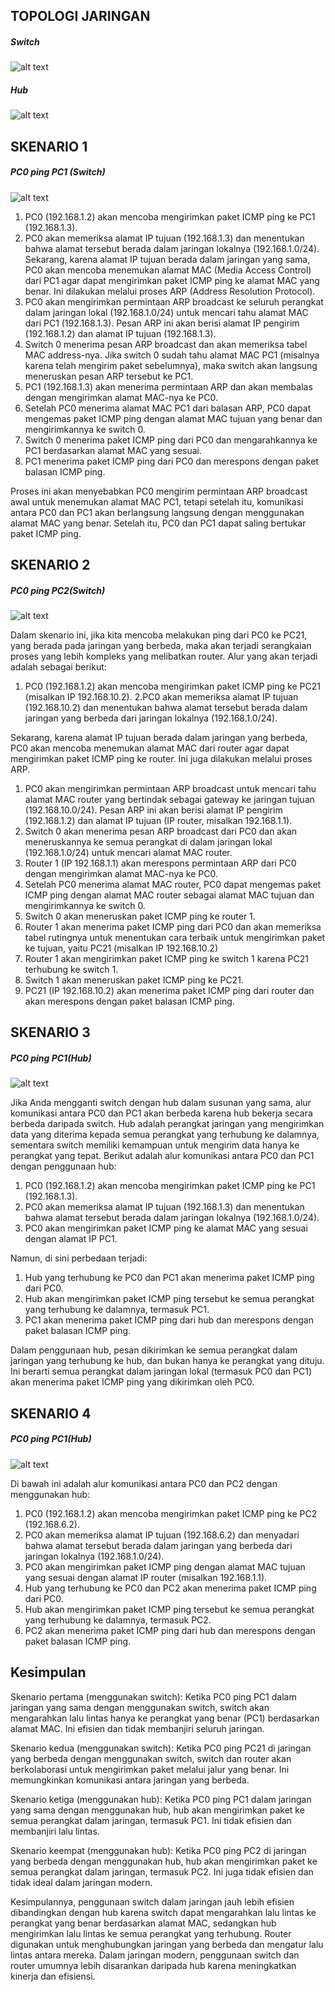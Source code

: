 ## TOPOLOGI JARINGAN
##### Switch
![alt text](https://github.com/AmirotulUmmah/Konsep-Jaringan/blob/main/assets/topologi%20switch.jpeg?raw=true)

##### Hub
![alt text](https://github.com/AmirotulUmmah/Konsep-Jaringan/blob/main/assets/topologi%20hub.jpeg?raw=true)

## SKENARIO 1
##### PC0 ping PC1 (Switch)

![alt text](https://github.com/AmirotulUmmah/Konsep-Jaringan/blob/main/assets/sken-1.jpeg?raw=true)

1. PC0 (192.168.1.2) akan mencoba mengirimkan paket ICMP ping ke PC1 (192.168.1.3).
2. PC0 akan memeriksa alamat IP tujuan (192.168.1.3) dan menentukan bahwa alamat tersebut berada dalam jaringan lokalnya (192.168.1.0/24).
Sekarang, karena alamat IP tujuan berada dalam jaringan yang sama, PC0 akan mencoba menemukan alamat MAC (Media Access Control) dari PC1 agar dapat mengirimkan paket ICMP ping ke alamat MAC yang benar. Ini dilakukan melalui proses ARP (Address Resolution Protocol).
1. PC0 akan mengirimkan permintaan ARP broadcast ke seluruh perangkat dalam jaringan lokal (192.168.1.0/24) untuk mencari tahu alamat MAC dari PC1 (192.168.1.3). Pesan ARP ini akan berisi alamat IP pengirim (192.168.1.2) dan alamat IP tujuan (192.168.1.3).
2. Switch 0 menerima pesan ARP broadcast dan akan memeriksa tabel MAC address-nya. Jika switch 0 sudah tahu alamat MAC PC1 (misalnya karena telah mengirim paket sebelumnya), maka switch akan langsung meneruskan pesan ARP tersebut ke PC1.
3. PC1 (192.168.1.3) akan menerima permintaan ARP dan akan membalas dengan mengirimkan alamat MAC-nya ke PC0.
4. Setelah PC0 menerima alamat MAC PC1 dari balasan ARP, PC0 dapat mengemas paket ICMP ping dengan alamat MAC tujuan yang benar dan mengirimkannya ke switch 0.
5. Switch 0 menerima paket ICMP ping dari PC0 dan mengarahkannya ke PC1 berdasarkan alamat MAC yang sesuai.
6. PC1 menerima paket ICMP ping dari PC0 dan merespons dengan paket balasan ICMP ping.

Proses ini akan menyebabkan PC0 mengirim permintaan ARP broadcast awal untuk menemukan alamat MAC PC1, tetapi setelah itu, komunikasi antara PC0 dan PC1 akan berlangsung langsung dengan menggunakan alamat MAC yang benar. Setelah itu, PC0 dan PC1 dapat saling bertukar paket ICMP ping.

## SKENARIO 2
##### PC0 ping PC2(Switch)

![alt text](https://github.com/AmirotulUmmah/Konsep-Jaringan/blob/main/assets/sken-2%20(2).jpeg?raw=true)

Dalam skenario ini, jika kita mencoba melakukan ping dari PC0 ke PC21, yang berada pada jaringan yang berbeda, maka akan terjadi serangkaian proses yang lebih kompleks yang melibatkan router. Alur yang akan terjadi adalah sebagai berikut:

1. PC0 (192.168.1.2) akan mencoba mengirimkan paket ICMP ping ke PC21 (misalkan IP 192.168.10.2).
2.PC0 akan memeriksa alamat IP tujuan (192.168.10.2) dan menentukan bahwa alamat tersebut berada dalam jaringan yang berbeda dari jaringan lokalnya (192.168.1.0/24).

Sekarang, karena alamat IP tujuan berada dalam jaringan yang berbeda, PC0 akan mencoba menemukan alamat MAC dari router agar dapat mengirimkan paket ICMP ping ke router. Ini juga dilakukan melalui proses ARP.

1. PC0 akan mengirimkan permintaan ARP broadcast untuk mencari tahu alamat MAC router yang bertindak sebagai gateway ke jaringan tujuan (192.168.10.0/24). Pesan ARP ini akan berisi alamat IP pengirim (192.168.1.2) dan alamat IP tujuan (IP router, misalkan 192.168.1.1).
2. Switch 0 akan menerima pesan ARP broadcast dari PC0 dan akan meneruskannya ke semua perangkat di dalam jaringan lokal (192.168.1.0/24) untuk mencari alamat MAC router.
3. Router 1 (IP 192.168.1.1) akan merespons permintaan ARP dari PC0 dengan mengirimkan alamat MAC-nya ke PC0.
4. Setelah PC0 menerima alamat MAC router, PC0 dapat mengemas paket ICMP ping dengan alamat MAC router sebagai alamat MAC tujuan dan mengirimkannya ke switch 0.
5. Switch 0 akan meneruskan paket ICMP ping ke router 1.
6. Router 1 akan menerima paket ICMP ping dari PC0 dan akan memeriksa tabel rutingnya untuk menentukan cara terbaik untuk mengirimkan paket ke tujuan, yaitu PC21 (misalkan IP 192.168.10.2)
7. Router 1 akan mengirimkan paket ICMP ping ke switch 1 karena PC21 terhubung ke switch 1.
8. Switch 1 akan meneruskan paket ICMP ping ke PC21.
9. PC21 (IP 192.168.10.2) akan menerima paket ICMP ping dari router dan akan merespons dengan paket balasan ICMP ping.

## SKENARIO 3
##### PC0 ping PC1(Hub)

![alt text](https://github.com/AmirotulUmmah/Konsep-Jaringan/blob/main/assets/sken-3.jpeg?raw=true)

Jika Anda mengganti switch dengan hub dalam susunan yang sama, alur komunikasi antara PC0 dan PC1 akan berbeda karena hub bekerja secara berbeda daripada switch. Hub adalah perangkat jaringan yang mengirimkan data yang diterima kepada semua perangkat yang terhubung ke dalamnya, sementara switch memiliki kemampuan untuk mengirim data hanya ke perangkat yang tepat. Berikut adalah alur komunikasi antara PC0 dan PC1 dengan penggunaan hub:

1. PC0 (192.168.1.2) akan mencoba mengirimkan paket ICMP ping ke PC1 (192.168.1.3).
2. PC0 akan memeriksa alamat IP tujuan (192.168.1.3) dan menentukan bahwa alamat tersebut berada dalam jaringan lokalnya (192.168.1.0/24).
3. PC0 akan mengirimkan paket ICMP ping ke alamat MAC yang sesuai dengan alamat IP PC1.

Namun, di sini perbedaan terjadi:

1. Hub yang terhubung ke PC0 dan PC1 akan menerima paket ICMP ping dari PC0.
2. Hub akan mengirimkan paket ICMP ping tersebut ke semua perangkat yang terhubung ke dalamnya, termasuk PC1.
3. PC1 akan menerima paket ICMP ping dari hub dan merespons dengan paket balasan ICMP ping.

Dalam penggunaan hub, pesan dikirimkan ke semua perangkat dalam jaringan yang terhubung ke hub, dan bukan hanya ke perangkat yang dituju. Ini berarti semua perangkat dalam jaringan lokal (termasuk PC0 dan PC1) akan menerima paket ICMP ping yang dikirimkan oleh PC0.

## SKENARIO 4
##### PC0 ping PC1(Hub)

![alt text](https://github.com/AmirotulUmmah/Konsep-Jaringan/blob/main/assets/sken-4.jpeg?raw=true)

Di bawah ini adalah alur komunikasi antara PC0 dan PC2 dengan menggunakan hub:

1. PC0 (192.168.1.2) akan mencoba mengirimkan paket ICMP ping ke PC2 (192.168.6.2).
2. PC0 akan memeriksa alamat IP tujuan (192.168.6.2) dan menyadari bahwa alamat tersebut berada dalam jaringan yang berbeda dari jaringan lokalnya (192.168.1.0/24).
3. PC0 akan mengirimkan paket ICMP ping dengan alamat MAC tujuan yang sesuai dengan alamat IP router (misalkan 192.168.1.1).
4. Hub yang terhubung ke PC0 dan PC2 akan menerima paket ICMP ping dari PC0.
5. Hub akan mengirimkan paket ICMP ping tersebut ke semua perangkat yang terhubung ke dalamnya, termasuk PC2.
6. PC2 akan menerima paket ICMP ping dari hub dan merespons dengan paket balasan ICMP ping.

## Kesimpulan

Skenario pertama (menggunakan switch): Ketika PC0 ping PC1 dalam jaringan yang sama dengan menggunakan switch, switch akan mengarahkan lalu lintas hanya ke perangkat yang benar (PC1) berdasarkan alamat MAC. Ini efisien dan tidak membanjiri seluruh jaringan.

Skenario kedua (menggunakan switch): Ketika PC0 ping PC21 di jaringan yang berbeda dengan menggunakan switch, switch dan router akan berkolaborasi untuk mengirimkan paket melalui jalur yang benar. Ini memungkinkan komunikasi antara jaringan yang berbeda.

Skenario ketiga (menggunakan hub): Ketika PC0 ping PC1 dalam jaringan yang sama dengan menggunakan hub, hub akan mengirimkan paket ke semua perangkat dalam jaringan, termasuk PC1. Ini tidak efisien dan membanjiri lalu lintas.

Skenario keempat (menggunakan hub): Ketika PC0 ping PC2 di jaringan yang berbeda dengan menggunakan hub, hub akan mengirimkan paket ke semua perangkat dalam jaringan, termasuk PC2. Ini juga tidak efisien dan tidak ideal dalam jaringan modern.

Kesimpulannya, penggunaan switch dalam jaringan jauh lebih efisien dibandingkan dengan hub karena switch dapat mengarahkan lalu lintas ke perangkat yang benar berdasarkan alamat MAC, sedangkan hub mengirimkan lalu lintas ke semua perangkat yang terhubung. Router digunakan untuk menghubungkan jaringan yang berbeda dan mengatur lalu lintas antara mereka. Dalam jaringan modern, penggunaan switch dan router umumnya lebih disarankan daripada hub karena meningkatkan kinerja dan efisiensi.
